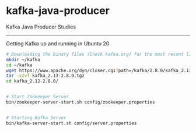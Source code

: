 # kafka-java-producer
Kafka Java Producer Studies

---

Getting Kafka up and running in Ubuntu 20

```bash
# Downloading the binary files (Check kafka.org) for the most recent links.
mkdir ~/kafka
cd ~/kafka
wget https://www.apache.org/dyn/closer.cgi?path=/kafka/2.8.0/kafka_2.13-2.8.0.tgz
tar -xzvf kafka_2.13-2.8.0.tgz
cd kafka_2.12-2.8.0/


# Start Zookeeper Server
bin/zookeeper-server-start.sh config/zookeeper.properties


# Starting Kafka Server
bin/kafka-server-start.sh config/server.properties 
```

